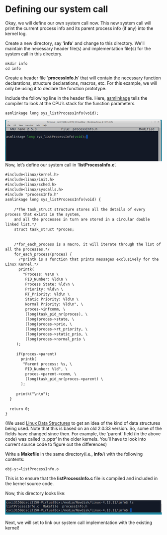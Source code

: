 # Defining our system call

Okay, we will define our own system call now. This new system call will print the current process info and its parent process info (if any) into the kernel log. 

Create a new directory, say '**info**' and change to this directory. We'll maintain the necessary header file(s) and implementation file(s) for the system call in this directory.
```
mkdir info
cd info
```
Create a header file '**processInfo.h**' that will contain the necessary function declarations, structure declarations, macros, etc. For this example, we will only be using it to declare the function prototype.

Include the following line in the header file. Here, [asmlinkage](https://www.quora.com/Linux-Kernel-What-does-asmlinkage-mean-in-the-definition-of-system-calls) tells the compiler to look at the CPU’s stack for the function parameters.
```
asmlinkage long sys_listProcessInfo(void);
```
![processInfo.h](./figs/processInfo.png)
Now, let’s define our system call in ‘**listProcessInfo.c**’.
```
#include<linux/kernel.h>
#include<linux/init.h>
#include<linux/sched.h>
#include<linux/syscalls.h>
#include "processInfo.h"
asmlinkage long sys_listProcessInfo(void) {
    
    /*The task_struct structure stores all the details of every process that exists in the system, 
    and all the processes in turn are stored in a circular double linked list.*/ 
    struct task_struct *proces; 

 
    /*for_each_process is a macro, it will iterate through the list of all the processes.*/
    for_each_process(proces) {
      /*printk is a function that prints messages exclusively for the Linux Kernel.*/
      printk(
        "Process: %s\n \
         PID_Number: %ld\n \
         Process State: %ld\n \
         Priority: %ld\n \
         RT_Priority: %ld\n \
         Static Priority: %ld\n \
         Normal Priority: %ld\n", \
         proces->infcomm, \
         (long)task_pid_nr(proces), \
         (long)proces->state, \
         (long)proces->prio, \
         (long)proces->rt_priority, \
         (long)proces->static_prio, \
         (long)proces->normal_prio \
     );
     
     if(proces->parent) 
       printk(
        "Parent process: %s, \
         PID_Number: %ld", \ 
         proces->parent->comm, \
         (long)task_pid_nr(proces->parent) \
       );
  
     printk("\n\n");
  }
  
  return 0;
}
```
(We used [Linux Data Structures](http://www.tldp.org/LDP/tlk/ds/ds.html) to get an idea of the kind of data structures being used. Note that this is based on an old 2.0.33 version. So, some of the fields have changed since then. For example, the ‘parent’ field (in the above code) was called ‘p_pptr’ in the older kernels. You’ll have to look into current source code to figure out the differences)

Write a **Makefile** in the same directory(i.e., **info**/) with the following contents:
```
obj-y:=listProcessInfo.o
```
This is to ensure that the **listProcessInfo.c** file is compiled and included in the kernel source code.

Now, this directory looks like:

![processInfo.h](./figs/infols.png)

Next, we will set to link our system call implementation with the existing kernel!
